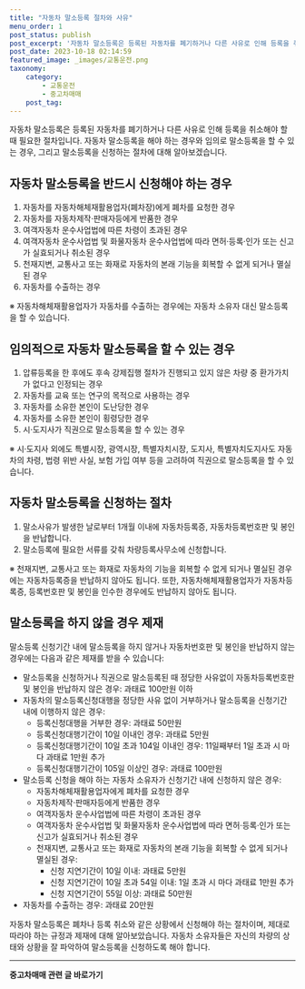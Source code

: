 ```yaml
---
title: "자동차 말소등록 절차와 사유"
menu_order: 1
post_status: publish
post_excerpt: '자동차 말소등록은 등록된 자동차를 폐기하거나 다른 사유로 인해 등록을 취소해야 할 때 필요한 절차입니다. 자동차 말소등록을 해야 하는 경우와 임의로 말소등록을 할 수 있는 경우, 그리고 말소등록을 신청하는 절차에 대해 알아보겠습니다.'
post_date: 2023-10-18 02:14:59
featured_image: _images/교통운전.png
taxonomy:
    category:
        - 교통운전
        - 중고차매매
    post_tag:
---
```




자동차 말소등록은 등록된 자동차를 폐기하거나 다른 사유로 인해 등록을 취소해야 할 때 필요한 절차입니다. 자동차 말소등록을 해야 하는 경우와 임의로 말소등록을 할 수 있는 경우, 그리고 말소등록을 신청하는 절차에 대해 알아보겠습니다.

## 자동차 말소등록을 반드시 신청해야 하는 경우
1. 자동차를 자동차해체재활용업자(폐차장)에게 폐차를 요청한 경우
2. 자동차를 자동차제작·판매자등에게 반품한 경우
3. 여객자동차 운수사업법에 따른 차령이 초과된 경우
4. 여객자동차 운수사업법 및 화물자동차 운수사업법에 따라 면허·등록·인가 또는 신고가 실효되거나 취소된 경우
5. 천재지변, 교통사고 또는 화재로 자동차의 본래 기능을 회복할 수 없게 되거나 멸실된 경우
6. 자동차를 수출하는 경우

※ 자동차해체재활용업자가 자동차를 수출하는 경우에는 자동차 소유자 대신 말소등록을 할 수 있습니다.

## 임의적으로 자동차 말소등록을 할 수 있는 경우
1. 압류등록을 한 후에도 후속 강제집행 절차가 진행되고 있지 않은 차량 중 환가가치가 없다고 인정되는 경우
2. 자동차를 교육 또는 연구의 목적으로 사용하는 경우
3. 자동차를 소유한 본인이 도난당한 경우
4. 자동차를 소유한 본인이 횡령당한 경우
5. 시·도지사가 직권으로 말소등록을 할 수 있는 경우

※ 시·도지사 외에도 특별시장, 광역시장, 특별자치시장, 도지사, 특별자치도지사도 자동차의 차령, 법령 위반 사실, 보험 가입 여부 등을 고려하여 직권으로 말소등록을 할 수 있습니다.

## 자동차 말소등록을 신청하는 절차
1. 말소사유가 발생한 날로부터 1개월 이내에 자동차등록증, 자동차등록번호판 및 봉인을 반납합니다.
2. 말소등록에 필요한 서류를 갖춰 차량등록사무소에 신청합니다.

※ 천재지변, 교통사고 또는 화재로 자동차의 기능을 회복할 수 없게 되거나 멸실된 경우에는 자동차등록증을 반납하지 않아도 됩니다. 또한, 자동차해체재활용업자가 자동차등록증, 등록번호판 및 봉인을 인수한 경우에도 반납하지 않아도 됩니다.

## 말소등록을 하지 않을 경우 제재
말소등록 신청기간 내에 말소등록을 하지 않거나 자동차번호판 및 봉인을 반납하지 않는 경우에는 다음과 같은 제재를 받을 수 있습니다:
- 말소등록을 신청하거나 직권으로 말소등록된 때 정당한 사유없이 자동차등록번호판 및 봉인을 반납하지 않은 경우: 과태료 100만원 이하
- 자동차의 말소등록신청대행을 정당한 사유 없이 거부하거나 말소등록을 신청기간 내에 이행하지 않은 경우:
  - 등록신청대행을 거부한 경우: 과태료 50만원
  - 등록신청대행기간이 10일 이내인 경우: 과태료 5만원
  - 등록신청대행기간이 10일 초과 104일 이내인 경우: 11일째부터 1일 초과 시 마다 과태료 1만원 추가
  - 등록신청대행기간이 105일 이상인 경우: 과태료 100만원
- 말소등록 신청을 해야 하는 자동차 소유자가 신청기간 내에 신청하지 않은 경우:
  - 자동차해체재활용업자에게 폐차를 요청한 경우
  - 자동차제작·판매자등에게 반품한 경우
  - 여객자동차 운수사업법에 따른 차령이 초과된 경우
  - 여객자동차 운수사업법 및 화물자동차 운수사업법에 따라 면허·등록·인가 또는 신고가 실효되거나 취소된 경우
  - 천재지변, 교통사고 또는 화재로 자동차의 본래 기능을 회복할 수 없게 되거나 멸실된 경우:
    - 신청 지연기간이 10일 이내: 과태료 5만원
    - 신청 지연기간이 10일 초과 54일 이내: 1일 초과 시 마다 과태료 1만원 추가
    - 신청 지연기간이 55일 이상: 과태료 50만원
- 자동차를 수출하는 경우: 과태료 20만원

자동차 말소등록은 폐차나 등록 취소와 같은 상황에서 신청해야 하는 절차이며, 제대로 따라야 하는 규정과 제재에 대해 알아보았습니다. 자동차 소유자들은 자신의 차량의 상태와 상황을 잘 파악하여 말소등록을 신청하도록 해야 합니다.

<!-- wp:separator -->
<hr class="wp-block-separator has-alpha-channel-opacity"/>
<!-- /wp:separator -->

<!-- wp:group {"backgroundColor":"base","layout":{"type":"constrained"}} -->
<div class="wp-block-group has-base-background-color has-background"><!-- wp:paragraph {"align":"center","fontSize":"medium"} -->
<p class="has-text-align-center has-large-font-size"><strong>중고차매매 관련 글 바로가기</strong></p>
<!-- /wp:paragraph -->


<!-- wp:latest-posts
{"categories":[{"id":1891,"count":19,"description":"","link":"https://uknowlaw.com/category/%ec%a4%91%ea%b3%a0%ec%b0%a8%eb%a7%a4%eb%a7%a4/","name":"중고차매매","slug":"중고차매매","taxonomy":"category","parent":0,"meta":[],"_links":{"self":[{"href":"https://uknowlaw.com/wp-json/wp/v2/categories/1891"}],"collection":[{"href":"https://uknowlaw.com/wp-json/wp/v2/categories"}],"about":[{"href":"https://uknowlaw.com/wp-json/wp/v2/taxonomies/category"}],"wp:post_type":[{"href":"https://uknowlaw.com/wp-json/wp/v2/posts?categories=1891"}],"curies":[{"name":"wp","href":"https://api.w.org/{rel}","templated":true}]}}],"postsToShow":100,"excerptLength":28,"postLayout":"grid","columns":2,"featuredImageAlign":"left","featuredImageSizeSlug":"large","fontSize":"small"} /--></div>
<!-- /wp:group -->